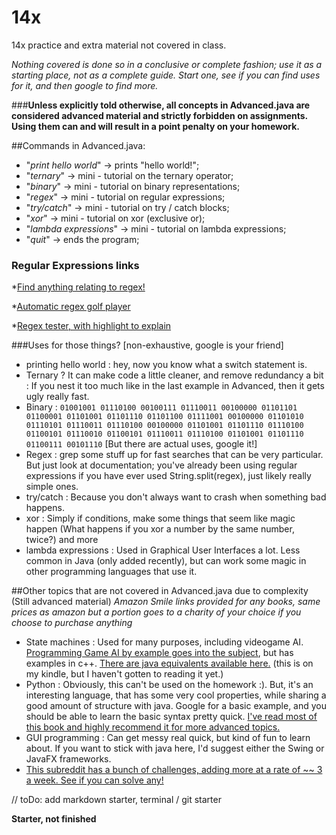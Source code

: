# 14x
14x practice and extra material not covered in class.


_Nothing covered is done so in a conclusive or complete fashion; use it as a starting place, not as a complete guide. Start one, see if you can find uses for it, and then google to find more._

###**Unless explicitly told otherwise, all concepts in Advanced.java are considered advanced material and strictly forbidden on assignments. Using them can and will result in a point penalty on your homework.** 


##Commands in Advanced.java:
* "_print hello world_" -> prints "hello world!";
* "_ternary_" -> mini - tutorial on the ternary operator;
* "_binary_" -> mini - tutorial on binary representations;
* "_regex_" -> mini - tutorial on regular expressions;
* "_try/catch_" -> mini - tutorial on try / catch blocks;
* "_xor_" -> mini - tutorial on xor (exclusive or);
* "_lambda expressions_" -> mini - tutorial on lambda expressions;
* "_quit_" -> ends the program;


### Regular Expressions links
*[Find anything relating to regex!](http://lmgtfy.com/?q=regular+expressions)

*[Automatic regex golf player](http://regex.inginf.units.it/golf/)

*[Regex tester, with highlight to explain](http://www.regexpal.com/)


###Uses for those things? [non-exhaustive, google is your friend]
* printing hello world : hey, now you know what a switch statement is.
* Ternary ? It can make code a little cleaner, and remove redundancy a bit : If you nest it too much like in the last example in Advanced, then it gets ugly really fast.
* Binary : 
	```01001001 01110100 00100111 01110011 00100000 01101101 01100001 01101001 01101110 01101100 01111001 00100000 01101010 01110101 01110011 01110100 00100000 01101001 01101110 01110100 01100101 01110010 01100101 01110011 01110100 01101001 01101110 01100111 00101110```
	[But there are actual uses, google it!]
* Regex : grep some stuff up for fast searches that can be very particular. But just look at documentation; you've already been using regular expressions if you have ever used String.split(regex), just likely really simple ones.
* try/catch : Because you don't always want to crash when something bad happens.
* xor : Simply if conditions, make some things that seem like magic happen (What happens if you xor a number by the same number, twice?) and more
* lambda expressions : Used in Graphical User Interfaces a lot. Less common in Java (only added recently), but can work some magic in other programming languages that use it.

##Other topics that are not covered in Advanced.java due to complexity (Still advanced material) 
_Amazon Smile links provided for any books, same prices as amazon but a portion goes to a charity of your choice if you choose to purchase anything_
* State machines : Used for many purposes, including videogame AI. [Programming Game AI by example goes into the subject](https://smile.amazon.com/Programming-Example-Wordware-Developers-Library/dp/1556220782/ref=sr_1_1?ie=UTF8&qid=1476825767&sr=8-1&keywords=video+game+ai+by), but has examples in c++. [There are java equivalents available here.](http://www.sallyx.org/sally/en/game-ai/) (this is on my kindle, but I haven't gotten to reading it yet.)
* Python : Obviously, this can't be used on the homework :). But, it's an interesting language, that has some very cool properties, while sharing a good amount of structure with java. Google for a basic example, and you should be able to learn the basic syntax pretty quick. [I've read most of this book and highly recommend it for more advanced topics.](https://smile.amazon.com/Fluent-Python-Luciano-Ramalho-ebook/dp/B0131L3PW4/ref=mt_kindle?_encoding=UTF8&me=)
* GUI programming : Can get messy real quick, but kind of fun to learn about. If you want to stick with java here, I'd suggest either the Swing or JavaFX frameworks.
* [This subreddit has a bunch of challenges, adding more at a rate of ~~ 3 a week. See if you can solve any!](https://www.reddit.com/r/dailyprogrammer)

// toDo: add markdown starter, terminal / git starter

**Starter, not finished** 